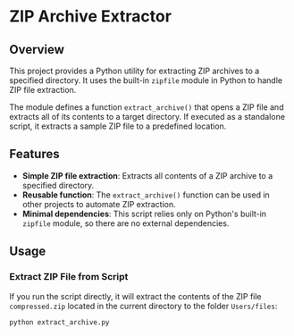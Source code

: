 # ZIP Archive Extractor

## Overview

This project provides a Python utility for extracting ZIP archives to a specified directory. It uses the built-in `zipfile` module in Python to handle ZIP file extraction.

The module defines a function `extract_archive()` that opens a ZIP file and extracts all of its contents to a target directory. If executed as a standalone script, it extracts a sample ZIP file to a predefined location.

## Features

- **Simple ZIP file extraction**: Extracts all contents of a ZIP archive to a specified directory.
- **Reusable function**: The `extract_archive()` function can be used in other projects to automate ZIP extraction.
- **Minimal dependencies**: This script relies only on Python's built-in `zipfile` module, so there are no external dependencies.

## Usage

### Extract ZIP File from Script

If you run the script directly, it will extract the contents of the ZIP file `compressed.zip` located in the current directory to the folder `Users/files`:

```bash
python extract_archive.py
